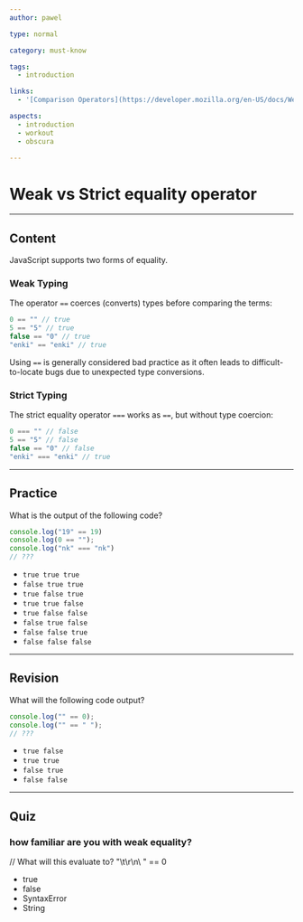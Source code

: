 ```yaml
---
author: pawel

type: normal

category: must-know

tags:
  - introduction

links:
  - '[Comparison Operators](https://developer.mozilla.org/en-US/docs/Web/JavaScript/Reference/Operators/Comparison_Operators){website}'

aspects:
  - introduction
  - workout
  - obscura

---
```


# Weak vs Strict equality operator

---
## Content

JavaScript supports two forms of equality.

### Weak Typing

The operator `==` coerces (converts) types before comparing the terms:

```js
0 == "" // true
5 == "5" // true
false == "0" // true
"enki" == "enki" // true
```

Using `==` is generally considered bad practice as it often leads to difficult-to-locate bugs due to unexpected type conversions.

### Strict Typing

The strict equality operator `===` works as `==`, but without type coercion:

```js
0 === "" // false
5 == "5" // false
false == "0" // false
"enki" === "enki" // true
```

---
## Practice

What is the output of the following code?

```javascript
console.log("19" == 19)
console.log(0 == "");
console.log("nk" === "nk")
// ???
```


* `true true true`
* `false true true`
* `true false true`
* `true true false`
* `true false false`
* `false true false`
* `false false true`
* `false false false`

---
## Revision

What will the following code output?

```javascript
console.log("" == 0);
console.log("" == " ");
// ???
```

* `true false`
* `true true`
* `false true`
* `false false`

---
## Quiz
### how familiar are you with weak equality?

// What will this evaluate to?
"\t\r\n\ " == 0

* true
* false
* SyntaxError
* String
 
